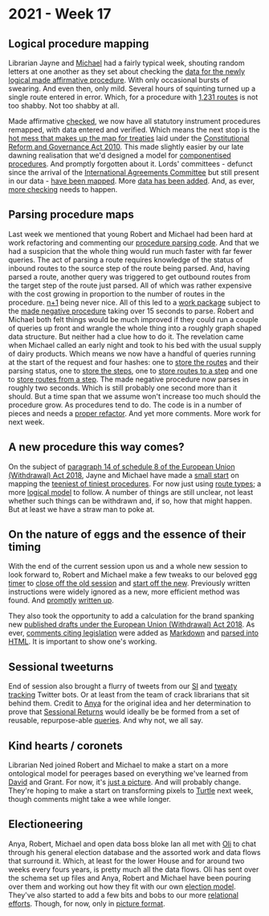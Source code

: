 # 2021 - Week 17

## Logical procedure mapping

Librarian Jayne and [Michael](https://twitter.com/fantasticlife) had a fairly typical week, shouting random letters at one another as they set about checking the [data for the newly logical made affirmative procedure](https://ukparliament.github.io/ontologies/procedure/flowcharts/sis/logic-gates/made-affirmative.pdf). With only occasional bursts of swearing. And even then, only mild. Several hours of squinting turned up a single route entered in error. Which, for a procedure with [1,231 routes](https://ukparliament.github.io/ontologies/meta/weeknotes/2021/16/machine-made-affirmative.pdf) is not too shabby. Not too shabby at all.

Made affirmative [checked](https://trello.com/c/q8GTsEJa/22-enter-made-affirmative-routes-to-staging), we now have all statutory instrument procedures remapped, with data entered and verified. Which means the next stop is the [hot mess that makes up the map for treaties](https://ukparliament.github.io/ontologies/procedure/flowcharts/crag-treaties/crag-treaties.pdf) laid under the [Constitutional Reform and Governance Act 2010](https://www.legislation.gov.uk/ukpga/2010/25/contents). This made slightly easier by our late dawning realisation that we'd designed a model for [componentised procedures](https://ukparliament.github.io/ontologies/procedure/procedure-ontology.html#d4e369). And promptly forgotten about it. Lords' committees - defunct since the arrival of the [International Agreements Committee](https://committees.parliament.uk/committee/448/international-agreements-committee/) but still present in our data - [have been mapped](https://github.com/ukparliament/ontologies/blob/master/procedure/flowcharts/components/crag-treaty-lords-eu-committee/crag-treaty-lords-eu-committee.pdf). More [data has been added](https://ukparliament.github.io/ontologies/meta/weeknotes/2021/17/machine-lords-eu-committes.pdf). And, as ever, [more checking](https://trello.com/c/Jao1oZtH/18-remap-crag-treaty) needs to happen.

## Parsing procedure maps

Last week we mentioned that young Robert and Michael had been hard at work refactoring and commenting our [procedure parsing code](https://github.com/ukparliament/procedure-parsing). And that we had a suspicion that the whole thing would run much faster with far fewer queries. The act of parsing a route requires knowledge of the status of inbound routes to the source step of the route being parsed. And, having parsed a route, another query was triggered to get outbound routes from the target step of the route just parsed. All of which was rather expensive with the cost growing in proportion to the number of routes in the procedure. [n+1](https://www.brentozar.com/archive/2018/07/common-entity-framework-problems-n-1) being never nice. All of this led to a [work package](https://ukparliament.github.io/ontologies/procedure/procedure-ontology.html#d4e222) subject to the [made negative procedure](https://ukparliament.github.io/ontologies/procedure/flowcharts/sis/logic-gates/made-negative.pdf) taking over 15 seconds to parse. Robert and Michael both felt things would be much improved if they could run a couple of queries up front and wrangle the whole thing into a roughly graph shaped data structure. But neither had a clue how to do it. The revelation came when Michael called an early night and took to his bed with the usual supply of dairy products. Which means we now have a handful of queries running at the start of the request and four hashes: one to [store the routes](https://github.com/ukparliament/procedure-parsing/blob/master/lib/parsing/route_hash.rb) and their parsing status, one to [store the steps](https://github.com/ukparliament/procedure-parsing/blob/master/lib/parsing/step_hash.rb#L46), one to [store routes to a step](https://github.com/ukparliament/procedure-parsing/blob/master/lib/parsing/step_hash.rb#L43) and one to [store routes from a step](https://github.com/ukparliament/procedure-parsing/blob/master/lib/parsing/step_hash.rb#L40). The made negative procedure now parses in roughly two seconds. Which is still probably one second more than it should. But a time span that we assume won't increase too much should the procedure grow. As procedures tend to do. The code is in a number of pieces and needs a [proper refactor](https://trello.com/c/BEww0rPg/127-rewrite-the-parsing-code-to-work-in-memory). And yet more comments. More work for next week.

## A new procedure this way comes?

On the subject of [paragraph 14 of schedule 8 of the European Union (Withdrawal) Act 2018](https://www.legislation.gov.uk/ukpga/2018/16/schedule/8/enacted#schedule-8-paragraph-14), Jayne and Michael have made a [small start](https://trello.com/c/enshaWLT/9-map-the-procedure-route-types) on mapping the [teeniest of tiniest procedures](https://github.com/ukparliament/ontologies/blob/master/procedure/flowcharts/published-drafts-under-euwa/published-drafts-under-euwa.pdf). For now just using [route types](https://trello.com/c/enshaWLT/9-map-the-procedure-route-types); a more [logical model](https://trello.com/c/pkO6NJJ2/10-map-the-procedure-step-types) to follow. A number of things are still unclear, not least whether such things can be withdrawn and, if so, how that might happen. But at least we have a straw man to poke at.

## On the nature of eggs and the essence of their timing

With the end of the current session upon us and a whole new session to look forward to, Robert and Michael make a few tweaks to our beloved [egg timer](https://parliament-calendar.herokuapp.com/) to [close off the old session](https://parliament-calendar.herokuapp.com/sessions/2) and [start off the new](https://parliament-calendar.herokuapp.com/sessions/1). Previously written instructions were widely ignored as a new, more efficient method was found. And [promptly](https://trello.com/c/6tlwT7SM/126-rewrite-instructions-for-what-to-do-at-dissolution-for-egg-timer) [written up](https://parliament-calendar.herokuapp.com/meta/prorogation-and-dissolution).

They also took the opportunity to add a calculation for the brand spanking new [published drafts under the European Union (Withdrawal) Act 2018](https://parliament-calendar.herokuapp.com/calculator/calculate?procedure=12&start-date=2021-05-01&day-count=28). As ever, [comments citing legislation](https://github.com/fantasticlife/egg-timer/blob/master/app/controllers/calculator_controller.rb#L125) were added as [Markdown](https://en.wikipedia.org/wiki/Markdown) and [parsed into HTML](https://parliament-calendar.herokuapp.com/bicameral_both_houses_sitting.rb.html). It is important to show one's working.

## Sessional tweeturns

End of session also brought a flurry of tweets from our [SI](https://twitter.com/madenlaid/status/1388115553869602816) and [tweaty tracking](https://twitter.com/TweatyTwacker/status/1388128572397735949) Twitter bots. Or at least from the team of crack librarians that sit behind them. Credit to [Anya](https://twitter.com) for the original idea and her determination to prove that [Sessional Returns](https://www.parliament.uk/business/publications/commons/sessional-returns/) would ideally be be formed from a set of reusable, repurpose-able [queries](https://ukparliament.github.io/ontologies/procedure/meta/queries/). And why not, we all say.

## Kind hearts / coronets

Librarian Ned joined Robert and Michael to make a start on a more ontological model for peerages based on everything we've learned from [David](https://twitter.com/clerkly) and Grant. For now, it's [just a picture](https://github.com/ukparliament/ontologies/blob/master/peerage/peerage.png). And will probably change. They're hoping to make a start on transforming pixels to [Turtle](https://en.wikipedia.org/wiki/Turtle_(syntax)) next week, though comments might take a wee while longer.

## Electioneering

Anya, Robert, Michael and open data boss bloke Ian all met with [Oli](https://twitter.com/olihawkins) to chat through his general election database and the assorted work and data flows that surround it. Which, at least for the lower House and for around two weeks every fours years, is pretty much all the data flows. Oli has sent over the schema set up files and Anya, Robert and Michael have been pouring over them and working out how they fit with our own [election model](https://ukparliament.github.io/ontologies/election/election-ontology.html). They've also started to add a few bits and bobs to our more [relational efforts](https://ukparliament.github.io/ontologies/meta/relational/). Though, for now, only in [picture format](https://ukparliament.github.io/ontologies/meta/relational/schema.png).



